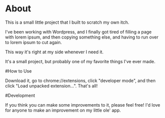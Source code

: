 # About

This is a small little project that I built to scratch my own itch.

I've been working with Wordpress, and I finally got tired of filling a page with lorem ipsum,
and then copying something else, and having to run over to lorem ipsum to cut again.

This way it's right at my side whenever I need it.

It's a small project, but probably one of my favorite things I've ever made.

#How to Use

Download it, go to chrome://extensions, click "developer mode", and then click "Load unpacked extension...". That's all!

#Development

If you think you can make some improvements to it, please feel free! I'd love for anyone to make an improvement on my little ole' app.